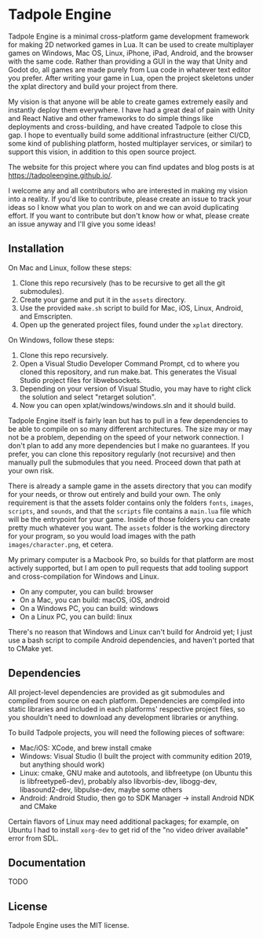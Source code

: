# Tadpole Engine

Tadpole Engine is a minimal cross-platform game development framework for making 2D networked games in Lua. It can be used to create multiplayer games on Windows, Mac OS, Linux, iPhone, iPad, Android, and the browser with the same code. Rather than providing a GUI in the way that Unity and Godot do, all games are made purely from Lua code in whatever text editor you prefer. After writing your game in Lua, open the project skeletons under the xplat directory and build your project from there.

My vision is that anyone will be able to create games extremely easily and instantly deploy them everywhere. I have had a great deal of pain with Unity and React Native and other frameworks to do simple things like deployments and cross-building, and have created Tadpole to close this gap. I hope to eventually build some additional infrastructure (either CI/CD, some kind of publishing platform, hosted multiplayer services, or similar) to support this vision, in addition to this open source project.

The website for this project where you can find updates and blog posts is at https://tadpoleengine.github.io/.

I welcome any and all contributors who are interested in making my vision into a reality. If you'd like to contribute, please create an issue to track your ideas so I know what you plan to work on and we can avoid duplicating effort. If you want to contribute but don't know how or what, please create an issue anyway and I'll give you some ideas!

## Installation

On Mac and Linux, follow these steps:

1. Clone this repo recursively (has to be recursive to get all the git submodules).
2. Create your game and put it in the `assets` directory.
3. Use the provided `make.sh` script to build for Mac, iOS, Linux, Android, and Emscripten.
4. Open up the generated project files, found under the `xplat` directory.

On Windows, follow these steps:

1. Clone this repo recursively.
2. Open a Visual Studio Developer Command Prompt, cd to where you cloned this repository, and run make.bat. This generates the Visual Studio project files for libwebsockets.
3. Depending on your version of Visual Studio, you may have to right click the solution and select "retarget solution".
4. Now you can open xplat/windows/windows.sln and it should build.

Tadpole Engine itself is fairly lean but has to pull in a few dependencies to be able to compile on so many different architectures. The size may or may not be a problem, depending on the speed of your network connection. I don't plan to add any more dependencies but I make no guarantees. If you prefer, you can clone this repository regularly (not recursive) and then manually pull the submodules that you need. Proceed down that path at your own risk.

There is already a sample game in the assets directory that you can modify for your needs, or throw out entirely and build your own. The only requirement is that the assets folder contains only the folders `fonts`, `images`, `scripts`, and `sounds`, and that the `scripts` file contains a `main.lua` file which will be the entrypoint for your game. Inside of those folders you can create pretty much whatever you want. The `assets` folder is the working directory for your program, so you would load images with the path `images/character.png`, et cetera.

My primary computer is a Macbook Pro, so builds for that platform are most actively supported, but I am open to pull requests that add tooling support and cross-compilation for Windows and Linux.

* On any computer, you can build: browser
* On a Mac, you can build: macOS, iOS, android
* On a Windows PC, you can build: windows
* On a Linux PC, you can build: linux

There's no reason that Windows and Linux can't build for Android yet; I just use a bash script to compile Android dependencies, and haven't ported that to CMake yet.

## Dependencies

All project-level dependencies are provided as git submodules and compiled from source on each platform. Dependencies are compiled into static libraries and included in each platforms' respective project files, so you shouldn't need to download any development libraries or anything.

To build Tadpole projects, you will need the following pieces of software:

* Mac/iOS: XCode, and brew install cmake
* Windows: Visual Studio (I built the project with community edition 2019, but anything should work)
* Linux: cmake, GNU make and autotools, and libfreetype (on Ubuntu this is libfreetype6-dev), probably also libvorbis-dev, libogg-dev, libasound2-dev, libpulse-dev, maybe some others
* Android: Android Studio, then go to SDK Manager -> install Android NDK and CMake

Certain flavors of Linux may need additional packages; for example, on Ubuntu I had to install `xorg-dev` to get rid of the "no video driver available" error from SDL.

## Documentation

TODO

## License

Tadpole Engine uses the MIT license.
